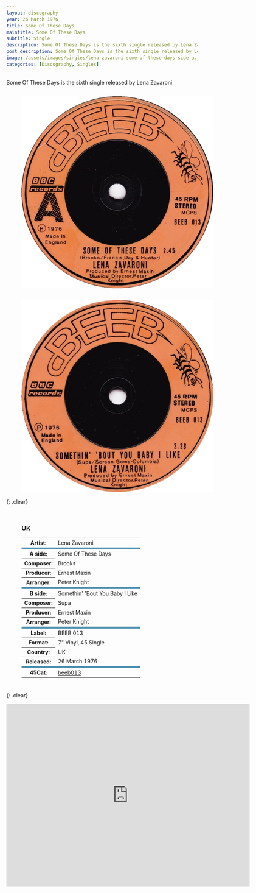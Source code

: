 ```yaml
---
layout: discography
year: 26 March 1976
title: Some Of These Days
maintitle: Some Of These Days
subtitle: Single
description: Some Of These Days is the sixth single released by Lena Zavaroni.
post_description: Some Of These Days is the sixth single released by Lena Zavaroni.
image: /assets/images/singles/lena-zavaroni-some-of-these-days-side-a.jpg
categories: [Discography, Singles]
---
```


Some Of These Days is the sixth single released by Lena Zavaroni

<figure class="fig1">
<a href="/assets/images/singles/lena-zavaroni-some-of-these-days-side-a.jpg"><img src="/assets/images/singles/lena-zavaroni-some-of-these-days-side-a.jpg" class="full-width zoom-in"></a>
</figure>

<figure class="fig2">
<a href="/assets/images/singles/lena-zavaroni-some-of-these-days-side-b.jpg"><img src="/assets/images/singles/lena-zavaroni-some-of-these-days-side-b.jpg" class="full-width zoom-in"></a>
</figure>

{: .clear}
	
<figure class="fig3">
<figcaption>
<h3>UK</h3>
<table>
<tr><th>Artist:</th><td>Lena Zavaroni</td></tr>
<tr class="split"><th>A side:</th><td>Some Of These Days</td></tr>
<tr><th>Composer:</th><td>Brooks</td></tr>
<tr><th>Producer:</th><td>Ernest Maxin</td></tr>
<tr><th>Arranger:</th><td>Peter Knight</td></tr>
<tr class="split"><th>B side:</th><td>Somethin' 'Bout You Baby I Like</td></tr>
<tr><th>Composer:</th><td>Supa</td></tr>
<tr><th>Producer:</th><td>Ernest Maxin</td></tr>
<tr><th>Arranger:</th><td>Peter Knight</td></tr>
<tr class="split"><th>Label:</th><td>BEEB 013</td></tr>
<tr><th>Format:</th><td>7" Vinyl, 45 Single</td></tr>
<tr><th>Country:</th><td>UK</td></tr>
<tr><th>Released:</th><td>26 March 1976</td></tr>
<tr class="split"><th>45Cat:</th><td><a class="external-link" href="http://www.45cat.com/record/beeb013">beeb013</a></td></tr>
</table>
</figcaption>
</figure>

<br />{: .clear}

<div class="responsive-video"><iframe width="640px" height="480px" src="https://www.youtube.com/embed/?playlist=fmpxFIlJjmE,3rd81OEHrkk" frameborder="0" allow="accelerometer; autoplay; clipboard-write; encrypted-media; gyroscope; picture-in-picture" allowfullscreen></iframe></div>

<style>
.split {border-top: solid 5px #4B90B1;}

.fig1 {float:left; width:49%;}

.fig2 {float:right; width:49%;}

.fig3 {float:left; width:100%;}

figcaption {float:left; width:100%;}

@media screen and (orientation:portrait) {
.fig1, .fig2 {float:left; width:100%;}
figcaption {float:left; width:100%; margin-bottom: 10px;}
}
</style>
